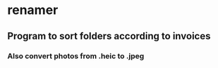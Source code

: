 # renamer

<h2>Program to sort folders according to invoices</h2>
<h3>Also convert photos from .heic to .jpeg</h3>

